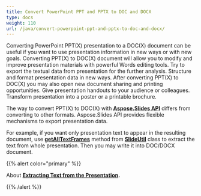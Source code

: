 ```yaml
---
title: Convert PowerPoint PPT and PPTX to DOC and DOCX
type: docs
weight: 110
url: /java/convert-powerpoint-ppt-and-pptx-to-doc-and-docx/
---
```


Converting PowerPoint PPT(X) presentation to a DOC(X) document can be useful if you want to use presentation information in new ways or with new goals. Converting PPT(X) to DOC(X) document will allow you to modify and improve presentation materials with powerful Words editing tools. Try to export the textual data from presentation for the further analysis. Structure and format presentation data in new ways. After converting PPT(X) to DOC(X) you may also open new document sharing and printing opportunities. Give presentation handouts to your audience or colleagues. Transform presentation into a poster or a printable brochure.

The way to convert PPT(X) to DOC(X) with [**Aspose.Slides API**](https://products.aspose.app/slides) differs from converting to other formats. Aspose.Slides API provides flexible mechanisms to export presentation data. 

For example, if you want only presentation text to appear in the resulting document, use [**getAllTextFrames**](https://apireference.aspose.com/slides/java/com.aspose.slides/SlideUtil#getAllTextFrames-com.aspose.slides.IPresentation-boolean-) method from [**SlideUtil**](https://apireference.aspose.com/slides/java/com.aspose.slides/SlideUtil) class to extract the text from whole presentation. Then you may write it into DOC/DOCX document.

{{% alert color="primary" %}} 

About [**Extracting Text from the Presentation**](/slides/java/extracting-text-from-the-presentation/)**.**

{{% /alert %}} 

